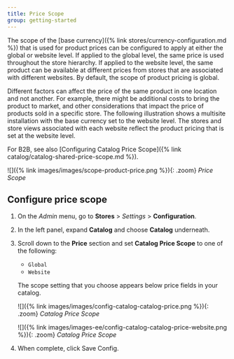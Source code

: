 ```yaml
---
title: Price Scope
group: getting-started
---
```


The scope of the [base currency]({% link stores/currency-configuration.md %}) that is used for product prices can be configured to apply at either the global or website level. If applied to  the global level, the same price is used throughout the store hierarchy. If applied to the website level, the same product can be available at different prices from stores that are associated with different websites. By default, the scope of product pricing is global.

Different factors can affect the price of the same product in one location and not another. For example, there might be additional costs to bring the product to market, and other considerations that impact the price of products sold in a specific store. The following illustration shows a multisite installation with the base currency set to the website level. The stores and store views associated with each website reflect the product pricing that is set at the website level.

<!--{% if "Default.B2B Only" contains site.edition %}-->
For B2B, see also [Configuring Catalog Price Scope]({% link catalog/catalog-shared-price-scope.md %}).
<!--{% endif %}-->

![]({% link images/images/scope-product-price.png %}){: .zoom}
*Price Scope*

## Configure price scope

1. On the _Admin_ menu, go to **Stores** > _Settings_ > **Configuration**.

1. In the left panel, expand **Catalog** and choose **Catalog** underneath.

1. Scroll down to the **Price** section and set **Catalog Price Scope** to one of the following:

    * `Global`
    * `Website`

    The scope setting that you choose appears below price fields in your catalog.

    <!--{% if "Default.CE Only" contains site.edition %}-->
    ![]({% link images/images/config-catalog-catalog-price.png %}){: .zoom}
    *Catalog Price Scope*
    <!--{% endif %}-->
    <!--{% if "Default.EE-B2B" contains site.edition %}-->
    ![]({% link images/images-ee/config-catalog-catalog-price-website.png %}){: .zoom}
    *Catalog Price Scope*
    <!--{% endif %}-->

1. When complete, click <span class="btn">Save Config</span>.
